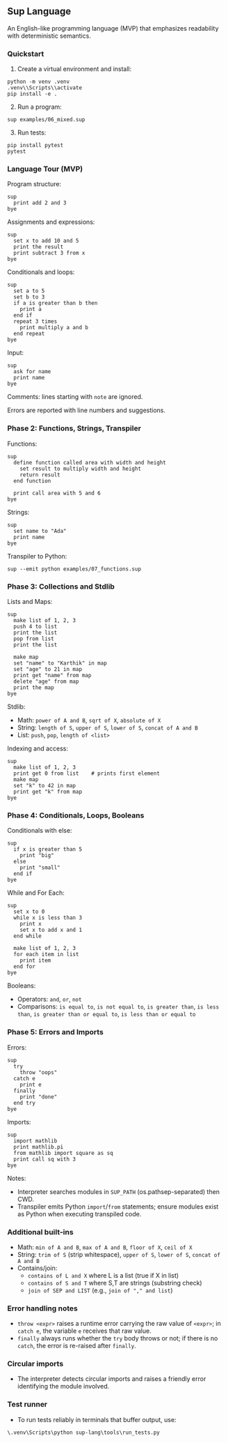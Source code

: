 ## Sup Language

An English-like programming language (MVP) that emphasizes readability with deterministic semantics.

### Quickstart

1. Create a virtual environment and install:
```
python -m venv .venv
.venv\\Scripts\\activate
pip install -e .
```

2. Run a program:
```
sup examples/06_mixed.sup
```

3. Run tests:
```
pip install pytest
pytest
```

### Language Tour (MVP)

Program structure:
```
sup
  print add 2 and 3
bye
```

Assignments and expressions:
```
sup
  set x to add 10 and 5
  print the result
  print subtract 3 from x
bye
```

Conditionals and loops:
```
sup
  set a to 5
  set b to 3
  if a is greater than b then
    print a
  end if
  repeat 3 times
    print multiply a and b
  end repeat
bye
```

Input:
```
sup
  ask for name
  print name
bye
```

Comments: lines starting with `note` are ignored.

Errors are reported with line numbers and suggestions.

### Phase 2: Functions, Strings, Transpiler

Functions:
```
sup
  define function called area with width and height
    set result to multiply width and height
    return result
  end function

  print call area with 5 and 6
bye
```

Strings:
```
sup
  set name to "Ada"
  print name
bye
```

Transpiler to Python:
```
sup --emit python examples/07_functions.sup
```

### Phase 3: Collections and Stdlib

Lists and Maps:
```
sup
  make list of 1, 2, 3
  push 4 to list
  print the list
  pop from list
  print the list

  make map
  set "name" to "Karthik" in map
  set "age" to 21 in map
  print get "name" from map
  delete "age" from map
  print the map
bye
```

Stdlib:
- Math: `power of A and B`, `sqrt of X`, `absolute of X`
- String: `length of S`, `upper of S`, `lower of S`, `concat of A and B`
- List: `push`, `pop`, `length of <list>`

Indexing and access:
```
sup
  make list of 1, 2, 3
  print get 0 from list    # prints first element
  make map
  set "k" to 42 in map
  print get "k" from map
bye
```

### Phase 4: Conditionals, Loops, Booleans

Conditionals with else:
```
sup
  if x is greater than 5
    print "big"
  else
    print "small"
  end if
bye
```

While and For Each:
```
sup
  set x to 0
  while x is less than 3
    print x
    set x to add x and 1
  end while

  make list of 1, 2, 3
  for each item in list
    print item
  end for
bye
```

Booleans:
- Operators: `and`, `or`, `not`
- Comparisons: `is equal to`, `is not equal to`, `is greater than`, `is less than`, `is greater than or equal to`, `is less than or equal to`

### Phase 5: Errors and Imports

Errors:
```
sup
  try
    throw "oops"
  catch e
    print e
  finally
    print "done"
  end try
bye
```

Imports:
```
sup
  import mathlib
  print mathlib.pi
  from mathlib import square as sq
  print call sq with 3
bye
```

Notes:
- Interpreter searches modules in `SUP_PATH` (os.pathsep-separated) then CWD.
- Transpiler emits Python `import`/`from` statements; ensure modules exist as Python when executing transpiled code.

### Additional built-ins

- Math: `min of A and B`, `max of A and B`, `floor of X`, `ceil of X`
- String: `trim of S` (strip whitespace), `upper of S`, `lower of S`, `concat of A and B`
- Contains/join:
  - `contains of L and X` where L is a list (true if X in list)
  - `contains of S and T` where S,T are strings (substring check)
  - `join of SEP and LIST` (e.g., `join of "," and list`)

### Error handling notes

- `throw <expr>` raises a runtime error carrying the raw value of `<expr>`; in `catch e`, the variable `e` receives that raw value.
- `finally` always runs whether the `try` body throws or not; if there is no `catch`, the error is re-raised after `finally`.

### Circular imports

- The interpreter detects circular imports and raises a friendly error identifying the module involved.

### Test runner

- To run tests reliably in terminals that buffer output, use:
```
\.venv\Scripts\python sup-lang\tools\run_tests.py
```

